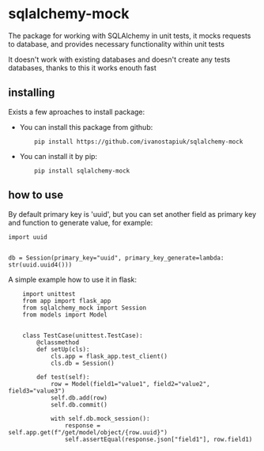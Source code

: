 # sqlalchemy-mock

The package for working with SQLAlchemy in unit tests,
it mocks requests to database, and provides necessary functionality within unit tests

It doesn't work with existing databases and doesn't create any tests databases, thanks to this it works enouth fast

## installing
Exists a few aproaches to install package:

- You can install this package from github:
    ```
        pip install https://github.com/ivanostapiuk/sqlalchemy-mock
    ```
- You can install it by pip:
    ```
        pip install sqlalchemy-mock
    ```

## how to use
By default primary key is 'uuid', but you can set another field as primary key and function to generate value, for example:

```
import uuid


db = Session(primary_key="uuid", primary_key_generate=lambda: str(uuid.uuid4()))
```
A simple example how to use it in flask:

```
    import unittest
    from app import flask_app
    from sqlalchemy_mock import Session
    from models import Model


    class TestCase(unittest.TestCase):
        @classmethod
        def setUp(cls):
            cls.app = flask_app.test_client()
            cls.db = Session()

        def test(self):
            row = Model(field1="value1", field2="value2", field3="value3")
            self.db.add(row)
            self.db.commit()

            with self.db.mock_session():
                response = self.app.get(f"/get/model/object/{row.uuid}")
                self.assertEqual(response.json["field1"], row.field1)
```
